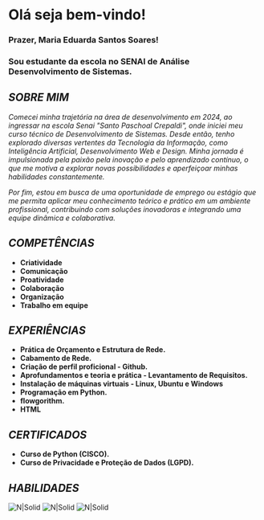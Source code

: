 # Olá seja bem-vindo!

### Prazer, Maria Eduarda Santos Soares!

### Sou estudante da escola no SENAI de Análise Desenvolvimento de Sistemas. 

##
## *SOBRE MIM*
*Comecei minha trajetória na área de desenvolvimento em 2024, ao ingressar na escola Senai "Santo Paschoal Crepaldi", onde iniciei meu curso técnico de Desenvolvimento de Sistemas. Desde então, tenho explorado diversas vertentes da Tecnologia da Informação, como Inteligência Artificial, Desenvolvimento Web e Design. Minha jornada é impulsionada pela paixão pela inovação e pelo aprendizado contínuo, o que me motiva a explorar novas possibilidades e aperfeiçoar minhas habilidades constantemente.* 

*Por fim, estou em busca de uma oportunidade de emprego ou estágio que me permita aplicar meu conhecimento teórico e prático em um ambiente profissional, contribuindo com soluções inovadoras e integrando uma equipe dinâmica e colaborativa.*
##

## *COMPETÊNCIAS*
* **Criatividade**
* **Comunicação**
* **Proatividade**
* **Colaboração**
* **Organização**
* **Trabalho em equipe**


##
## *EXPERIÊNCIAS*
- **Prática de Orçamento e Estrutura de Rede.**
- **Cabamento de Rede.**
- **Criação de perfil proficional - Github.**
- **Aprofundamentos e teoria e prática - Levantamento de Requisitos.**
- **Instalação de máquinas virtuais - Linux, Ubuntu e Windows**
- **Programação em Python.**
- **flowgorithm.**
- **HTML**

##
## *CERTIFICADOS*
- **Curso de Python (CISCO).**                                                        
- **Curso de Privacidade e Proteção de Dados (LGPD).**

##
## *HABILIDADES*

![N|Solid](https://encrypted-tbn0.gstatic.com/images?q=tbn:ANd9GcSa3YN97O31JYAlzd5nUAThlbDiv7kE2m2hjw&s)
![N|Solid](https://encrypted-tbn0.gstatic.com/images?q=tbn:ANd9GcR_bhRXZcuJGBeBrBgPSF7Btl3f-BUqJ7sj7A&s)
 ![N|Solid](https://tekimobile.com/wp-content/uploads/2022/09/Como-colocar-imagens-no-Word-e-Excel-1200x675.webp)
 


